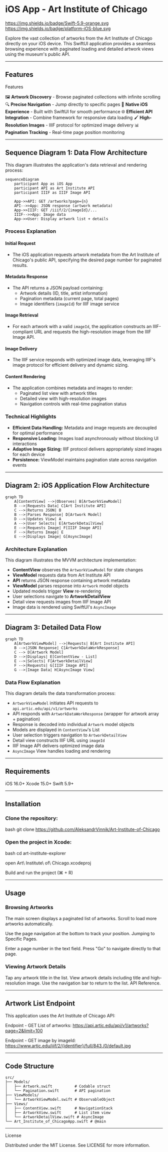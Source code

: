 # iOS App - Art Institute of Chicago

https://img.shields.io/badge/Swift-5.9-orange.svg  
https://img.shields.io/badge/platform-iOS-blue.svg


Explore the vast collection of artworks from the Art Institute of Chicago directly on your iOS device. This SwiftUI application provides a seamless browsing experience with paginated loading and detailed artwork views using the museum's public API.

---

## Features
Features

🖼️ **Artwork Discovery** - Browse paginated collections with infinite scrolling
🔍 **Precise Navigation** - Jump directly to specific pages
📱 **Native iOS Experience** - Built with SwiftUI for smooth performance
🌐 **Efficient API Integration** - Combine framework for responsive data loading
🖌️ **High-Resolution Images** - IIIF protocol for optimized image delivery
📊 **Pagination Tracking** - Real-time page position monitoring

---

## Sequence Diagram 1: Data Flow Architecture

This diagram illustrates the application's data retrieval and rendering process:



```mermaid
sequenceDiagram
    participant App as iOS App
    participant API as Art Institute API
    participant IIIF as IIIF Image API
    
    App->>API: GET /artworks?page={n}
    API-->>App: JSON response (artwork metadata)
    App->>IIIF: GET /iiif/2/{imageId}/...
    IIIF-->>App: Image data
    App->>User: Display artwork list + details
```

### Process Explanation

#### Initial Request
- The iOS application requests artwork metadata from the Art Institute of Chicago's public API, specifying the desired page number for paginated results.

#### Metadata Response
- The API returns a JSON payload containing:
  - Artwork details (ID, title, artist information)
  - Pagination metadata (current page, total pages)
  - Image identifiers (`imageId`) for IIIF image service

#### Image Retrieval
- For each artwork with a valid `imageId`, the application constructs an IIIF-compliant URL and requests the high-resolution image from the IIIF Image API.

#### Image Delivery
- The IIIF service responds with optimized image data, leveraging IIIF's image protocol for efficient delivery and dynamic sizing.

#### Content Rendering
- The application combines metadata and images to render:
  - Paginated list view with artwork titles
  - Detailed view with high-resolution images
  - Navigation controls with real-time pagination status

### Technical Highlights

- **Efficient Data Handling:** Metadata and image requests are decoupled for optimal performance
- **Responsive Loading:** Images load asynchronously without blocking UI interactions
- **Adaptive Image Sizing:** IIIF protocol delivers appropriately sized images for each device
- **Persistence:** ViewModel maintains pagination state across navigation events

---

## Diagram 2: iOS Application Flow Architecture

```mermaid
graph TD
    A[ContentView] -->|Observes| B[ArtworkViewModel]
    B -->|Requests Data| C[Art Institute API]
    C -->|Returns JSON| B
    B -->|Parses Response| D[Artwork Model]
    D -->|Updates View| A
    A -->|User Selects| E[ArtworkDetailView]
    E -->|Requests Image| F[IIIF Image API]
    F -->|Returns Image| E
    E -->|Displays Image| G[AsyncImage]
```

### Architecture Explanation

This diagram illustrates the MVVM architecture implementation:

- **ContentView** observes the `ArtworkViewModel` for state changes  
- **ViewModel** requests data from Art Institute API  
- **API** returns JSON response containing artwork metadata  
- **ViewModel** parses response into `Artwork` model objects  
- Updated models trigger **View** re-rendering  
- User selections navigate to **ArtworkDetailView**  
- Detail view requests images from IIIF Image API  
- Image data is rendered using SwiftUI's `AsyncImage`

---

## Diagram 3: Detailed Data Flow

```mermaid
graph TD
    A[ArtworkViewModel] -->|Requests| B[Art Institute API]
    B -->|JSON Response| C[ArtworkDataWorkResponse]
    C --> D[Artwork Model]
    D -->|Displays| E[ContentView - List]
    E -->|Selects| F[ArtworkDetailView]
    F -->|Requests| G[IIIF Image API]
    G -->|Image Data| H[AsyncImage View]
```

### Data Flow Explanation

This diagram details the data transformation process:

- `ArtworkViewModel` initiates API requests to `api.artic.edu/api/v1/artworks`
- API responds with `ArtworkDataWorkResponse` (wrapper for artwork array + pagination)
- Response is decoded into individual `Artwork` model objects
- Models are displayed in `ContentView`'s List
- User selection triggers navigation to `ArtworkDetailView`
- Detail view constructs IIIF URL using `imageId`
- IIIF Image API delivers optimized image data
- `AsyncImage` View handles loading and rendering

---

## Requirements

iOS 16.0+
Xcode 15.0+
Swift 5.9+

---

## Installation

### Clone the repository:
bash 
git clone https://github.com/AleksandrVinnik/Art-Institute-of-Chicago

### Open the project in Xcode:
bash 
cd art-institute-explorer

open Art\ Institute\ of\ Chicago.xcodeproj

Build and run the project (⌘ + R)

---

## Usage

### Browsing Artworks

The main screen displays a paginated list of artworks. 
Scroll to load more artworks automatically.

Use the page navigation at the bottom to track your position. 
Jumping to Specific Pages.

Enter a page number in the text field. 
Press "Go" to navigate directly to that page.

### Viewing Artwork Details

Tap any artwork title in the list. 
View artwork details including title and high-resolution image. 
Use the navigation bar to return to the list. 
API Reference.

---



## Artwork List Endpoint

This application uses the Art Institute of Chicago API:

Endpoint - GET List of artworks:
https://api.artic.edu/api/v1/artworks?page=2&limit=100
 

Endpoint - GET image by imageId:
https://www.artic.edu/iiif/2/{identifier}/full/843,/0/default.jpg

---

## Code Structure


```tree
src/
├── Models/
│   ├── Artwork.swift          # Codable struct
│   └── Pagination.swift       # API pagination
├── ViewModels/
│   └── ArtworkViewModel.swift # ObservableObject
├── Views/
│   ├── ContentView.swift      # NavigationStack
│   ├── ArtworkView.swift      # List item view
│   └── ArtworkDetailView.swift # AsyncImage
└── Art_Institute_of_ChicagoApp.swift # @main
```

---

License

Distributed under the MIT License. See LICENSE for more information.